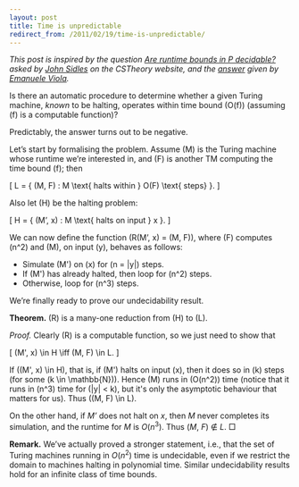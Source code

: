 ```yaml
---
layout: post
title: Time is unpredictable
redirect_from: /2011/02/19/time-is-unpredictable/
---
```


<em>This post is inspired by the question <a href="http://cstheory.stackexchange.com/q/5004/182">Are runtime bounds in P decidable?</a> asked by <a href="http://www.mrfm.org/">John Sidles</a> on the CSTheory website, and the <a href="http://cstheory.stackexchange.com/questions/5004/are-runtime-bounds-in-p-decidable-answer-no/5006#5006">answer</a> given by <a href="http://www.ccs.neu.edu/home/viola/">Emanuele Viola</a>.</em>

Is there an automatic procedure to determine whether a given Turing machine, <em>known</em> to be halting, operates within time bound \(O(f)\) (assuming \(f\) is a computable function)?

Predictably, the answer turns out to be negative.

Let’s start by formalising the problem. Assume \(M\) is the Turing machine whose runtime we’re interested in, and \(F\) is another TM computing the time bound \(f\); then

\[
L = \{ (M, F) : M \text{ halts within } O(F) \text{ steps} \}.
\]

Also let \(H\) be the halting problem:

\[
H = \{ (M’, x) : M \text{ halts on input } x \}.
\]

We can now define the function \(R(M’, x) = (M, F)\), where \(F\) computes \(n^2\) and \(M\), on input \(y\), behaves as follows:

* Simulate \(M'\) on \(x\) for \(n = |y|\) steps.
* If \(M'\) has already halted, then loop for \(n^2\) steps.
* Otherwise, loop for \(n^3\) steps.

We’re finally ready to prove our undecidability result.

<strong>Theorem.</strong> \(R\) is a many-one reduction from \(H\) to \(L\).

<em>Proof.</em> Clearly \(R\) is a computable function, so we just need to show that

\[ (M', x) \in H \iff (M, F) \in L. \]

If  \((M', x) \in H\), that is, if \(M'\) halts on input \(x\), then it does so in \(k\) steps (for some \(k \in \mathbb{N}\)). Hence \(M\) runs in \(O(n^2)\) time (notice that it runs in \(n^3\) time for \(|y| < k\), but it's only the asymptotic behaviour that matters for us). Thus \((M, F) \in L\).

On the other hand, if <em>M’</em> does not halt on <em>x</em>, then <em>M</em> never completes its simulation, and the runtime for <em>M</em> is <em>O</em>(<em>n</em><sup>3</sup>). Thus (<em>M</em>, <em>F</em>) &notin; <em>L</em>. □

<strong>Remark.</strong> We’ve actually proved a stronger statement, i.e., that the set of Turing machines running in <em>O</em>(<em>n</em><sup>2</sup>) time is undecidable, even if we restrict the domain to machines halting in polynomial time. Similar undecidability results hold for an infinite class of time bounds.
